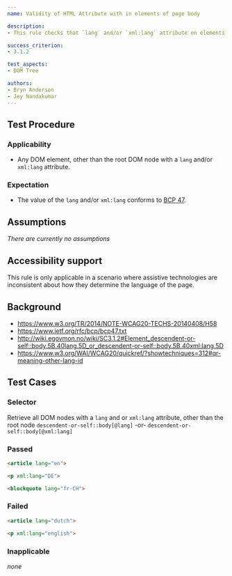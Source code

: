 ```yaml
---
name: Validity of HTML Attribute with in elements of page body

description:
- This rule checks that `lang` and/or `xml:lang` attribute on elements with in the `body` of a web page are correct.

success_criterion:
- 3.1.2

test_aspects:
- DOM Tree

authors:
- Bryn Anderson
- Jey Nandakumar
---
```


## Test Procedure

### Applicability

- Any DOM element, other than the root DOM node with a `lang` and/or `xml:lang` attribute.

### Expectation

- The value of the `lang` and/or `xml:lang` conforms to [BCP 47](https://www.ietf.org/rfc/bcp/bcp47.txt).

## Assumptions

*There are currently no assumptions*

## Accessibility support

This rule is only applicable in a scenario where assistive technologies are inconsistent about how they determine the language of the page.

## Background

- https://www.w3.org/TR/2014/NOTE-WCAG20-TECHS-20140408/H58
- https://www.ietf.org/rfc/bcp/bcp47.txt
- http://wiki.egovmon.no/wiki/SC3.1.2#Element_descendent-or-self::body.5B.40lang.5D_or_descendent-or-self::body.5B.40xml:lang.5D
- https://www.w3.org/WAI/WCAG20/quickref/?showtechniques=312#qr-meaning-other-lang-id

## Test Cases

### Selector

Retrieve all DOM nodes with a `lang` and or `xml:lang` attribute, other than the root node
`descendent-or-self::body[@lang]` -or-  `descendent-or-self::body[@xml:lang]`

### Passed

```html
<article lang="en">
```

```html
<p xml:lang="DE">
```

```html
<blockquote lang="fr-CH">
```

### Failed

```html
<article lang="dutch">
```

```html
<p xml:lang="english">
```

### Inapplicable

*none*
